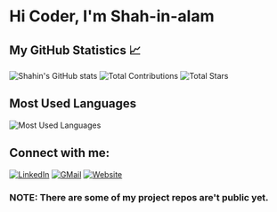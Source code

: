 # Hi Coder, I'm Shah-in-alam
## My GitHub Statistics 📈
![Shahin's GitHub stats](https://github-readme-stats.vercel.app/api?username=Shah-in-alam&show_icons=true&theme=radical)
![Total Contributions](https://github-readme-stats.vercel.app/api?username=shah-in-alam&show_icons=true)
![Total Stars](https://img.shields.io/github/stars/shah-in-alam?affiliations=OWNER%2CCOLLABORATOR)
## Most Used Languages
![Most Used Languages](https://github-readme-stats.vercel.app/api/top-langs/?username=shah-in-alam&layout=compact)
## Connect with me:
[![LinkedIn](https://img.shields.io/badge/LinkedIn-blue?style=flat-square&logo=linkedin)](www.linkedin.com/in/mohammad-shahin-alam-6b0244274)
[![GMail](https://img.shields.io/badge/GMail-red?style=flat-square&logo=gmail)](mailto:mdalamch63@gmail.com)
[![Website](https://img.shields.io/badge/Website-008080?style=flat-square&logo=globe)](https://www.mohammadshahindsps.com/)



### NOTE: There are some of my project repos are't public yet.

